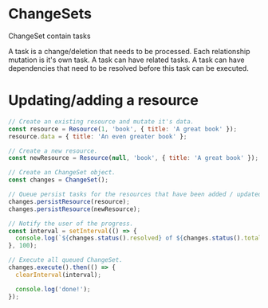 # ChangeSets

ChangeSet contain tasks

A task is a change/deletion that needs to be processed. Each relationship mutation is it's own task.
A task can have related tasks. A task can have dependencies that need to be resolved before this
task can be executed.

# Updating/adding a resource

```javascript
// Create an existing resource and mutate it's data.
const resource = Resource(1, 'book', { title: 'A great book' });
resource.data = { title: 'An even greater book' };

// Create a new resource.
const newResource = Resource(null, 'book', { title: 'A great book' });

// Create an ChangeSet object.
const changes = ChangeSet();

// Queue persist tasks for the resources that have been added / updated.
changes.persistResource(resource);
changes.persistResource(newResource);

// Notify the user of the progress.
const interval = setInterval(() => {
  console.log(`${changes.status().resolved} of ${changes.status().total} tasks resolved`);
}, 100);

// Execute all queued ChangeSet.
changes.execute().then(() => {
  clearInterval(interval);

  console.log('done!');
});
```
